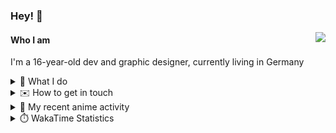 ### Hey! 👋

[<img src="https://lanyard-profile-readme.vercel.app/api/228965621478588416" align="right">](https://discord.com/users/228965621478588416)

#### Who I am

I'm a 16-year-old dev and graphic designer, currently living in Germany

<details>
  <summary>💼 What I do</summary>
  
I am currently primarily working on [taiga Bot](https://taigabot.net) and [PartydoosMedia](https://partydoosmedia.com)
I helped / am helping translate [PreMiD](https://premid.app), [Flashing Lights](https://store.steampowered.com/app/605740/Flashing_Lights__Police_Firefighting_Emergency_Services_Simulator/), [Hypixel](https://hypixel.net/), [Discord Templates](https://discordtemplates.com/), [Discord Extreme List](https://discordextremelist.xyz/), [Kitsu](https://kitsu.io/), [Minecraft](https://minecraft.net/), and [taiga Bot](https://taigabot.net) to the German language
</details>

<details>
  <summary>✉️ How to get in touch</summary>
  
> Sorted by how quickly you can expect a reply
- [Hit me up on Discord](https://discord.com/users/228965621478588416)
- [Hit me up on Twitter](https://twitter.com/cruggdev)
- [Send me a mail](mailto:me@crg.sh)
</details>


<details>
  <summary>🌸 My recent anime activity</summary>
  
<!-- ANILIST_ACTIVITY:start -->

-   📺 Watched episode 1 of [Shikimori's Not Just a Cutie](https://anilist.co/anime/127911) (23:17, 15 July 2022)
-   📺 Watched episode 9 of [The Promised Neverland Season 2](https://anilist.co/anime/108725) (22:35, 15 July 2022)
-   📺 Watched episode 6 - 7 of [The Promised Neverland Season 2](https://anilist.co/anime/108725) (13:44, 15 July 2022)
-   📺 Watched episode 2 of [Komi Can’t Communicate](https://anilist.co/anime/133965) (10:39, 14 July 2022)
-   📺 Watched episode 3 - 5 of [The Promised Neverland Season 2](https://anilist.co/anime/108725) (10:15, 14 July 2022)

<!-- ANILIST_ACTIVITY:end -->
</details>

<details>
  <summary>⏱️ WakaTime Statistics</summary>

<!--START_SECTION:waka-->

```text
No activity tracked
```

<!--END_SECTION:waka-->
</details>
